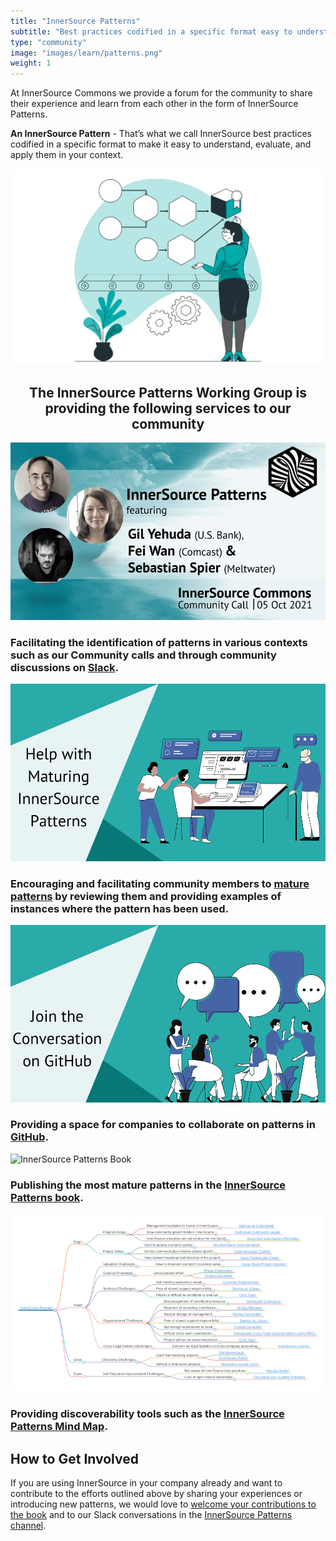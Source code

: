```yaml
---
title: "InnerSource Patterns"
subtitle: "Best practices codified in a specific format easy to understand and reuse."
type: "community"
image: "images/learn/patterns.png"
weight: 1
---
```

<section class="section">
  <div class="container">
    <div class="row align-items-center">
      <div class="col-md-6 order-2 order-md-2">
        <p>At InnerSource Commons we provide a forum for the community to share their experience and learn from each other in the form of InnerSource Patterns. 
        </p>
        <p class="mt-4"><b>An InnerSource Pattern</b> - That’s what we call InnerSource best practices codified in a specific format to make it easy to understand, evaluate, and apply them in your context.  </p>
      </div>
      <div class="col-md-5 order-1 order-md-1 mb-4 mb-md-0">
        <img src="/images/learn/patterns.png" class="img-fluid">
      </div>
  </div>
</section>

<h2 style="text-align: center;"> The InnerSource Patterns Working Group is providing the following services to our community</h2>

<section class="section bg-light">
  <div class="container">
    <div class="row justify-content-center">
      <div class="col-md-6 col-sm-6 mb-4">
        <div class="feature-card text-left">
          <img src="/images/events/meetup-2021-10-05.jpg" alt="InnerSource Patterns Community call">
          <h3 class="mb-2">Facilitating the identification of patterns in various contexts such as our Community calls and through community discussions on <a href="https://innersourcecommons.slack.com/archives/C2EFRTS6A">Slack</a>.</h3>
        </div>
      </div>
      <div class="col-md-6 col-sm-6 mb-4">
        <div class="feature-card text-left">
          <img src="/images/learn/patterns/maturing_patterns.png" alt="Mature InnerSource Patterns">
          <h3 class="mb-2">Encouraging and facilitating community members to <a href="https://github.com/InnerSourceCommons/InnerSourcePatterns/issues">mature patterns</a> by reviewing them and providing examples of instances where the pattern has been used.</h3>
        </div>
      </div>
      <div class="col-md-6 col-sm-6 mb-4">
        <div class="feature-card text-left">
          <img src="/images/learn/patterns/github_conversation.png" alt="GitHub Converstaion">
          <h3 class="mb-2">Providing a space for companies to collaborate on patterns in <a href="https://github.com/InnerSourceCommons/InnerSourcePatterns">GitHub</a>.</h3>
        </div>
      </div>
      <div class="col-md-6 col-sm-6 mb-4">
        <div class="feature-card text-left">
          <img src="/images/learn/patterns/patterns_book.png" alt="InnerSource Patterns Book">
          <h3 class="mb-2">Publishing the most mature patterns in the <a href="http://localhost:1313/learn/books/innersource-patterns/">InnerSource Patterns book</a>.</h3>
        </div>
      </div>
      <div class="col-md-6 col-sm-6 mb-4">
        <div class="feature-card text-left">
          <img src="/images/learn/patterns/patterns_mind_map.png" alt="Innersource Patterns Mind Map">
          <h3 class="mb-2">Providing discoverability tools such as the <a href="https://patterns.innersourcecommons.org/explore-patterns">InnerSource Patterns Mind Map</a>.</h3>
        </div>
      </div>
    </div>
  </div>
</section>


## How to Get Involved
If you are using InnerSource in your company already and want to contribute to the efforts outlined above by sharing your experiences or introducing new patterns, we would love to <a href="https://patterns.innersourcecommons.org/contribute"> welcome your contributions to the book</a> and to our Slack conversations in the <a href="https://innersourcecommons.slack.com/archives/C2EFRTS6A">InnerSource Patterns channel</a>. 
